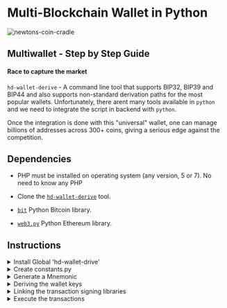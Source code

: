 # Multi-Blockchain Wallet in Python

![newtons-coin-cradle](Images/newtons-coin-cradle.jpg)

## Multiwallet - Step by Step Guide

#### Race to capture the market

`hd-wallet-derive` - A command line tool that supports BIP32, BIP39 and BIP44 and also supports non-standard derivation paths for the most popular wallets. Unfortunately, there arent many tools available in `python` and we need to integrate the script in backend with `python`.

Once the integration is done with this "universal" wallet, one can manage billions of addresses across 300+ coins, giving a serious edge against the competition.

## Dependencies

- PHP must be installed on operating system (any version, 5 or 7). No need to know any PHP

- Clone the [`hd-wallet-derive`](https://github.com/dan-da/hd-wallet-derive) tool.

- [`bit`](https://ofek.github.io/bit/) Python Bitcoin library.

- [`web3.py`](https://github.com/ethereum/web3.py) Python Ethereum library.

## Instructions
<details>
    <summary>Install Global 'hd-wallet-drive'</summary>

- Create a project directory called `wallet` and `cd` into it.

- Clone the `hd-wallet-derive` tool into this folder and install it using the instructions on its `README.md`.

- Create a symlink called `derive` for the `hd-wallet-derive/hd-wallet-derive.php` script into the top level project
  directory like so: `ln -s hd-wallet-derive/hd-wallet-derive.php derive`

  This will clean up the command needed to run the script in the code, to call `./derive`
  instead of `./hd-wallet-derive/hd-wallet-derive.php.exe`.

- Test run the `./derive` script properly, use one of the examples on the repo's `README.md`

  *Note*: If one gets an error running `./derive`, as it happens in Windows machine then use: `./hd-wallet-derive/hd-wallet-derive.php.exe`

- Create a file called `wallet.py` -- universal wallet script.

Directory tree for `hd-wallet-derive`

![directory-tree](Images/tree.png)
    
</details>

<details>
    <summary> Create constants.py</summary>

- In a separate file, `constants.py`, set the following constants:
  - `BTC = 'btc'`
  - `ETH = 'eth'`
  - `BTCTEST = 'btc-test'`

- In `wallet.py`, import all constants: `from constants import *`

- Use these anytime to reference these strings, both in function calls, and in setting object keys.
</details>

<details>
    <summary>Generate a Mnemonic</summary>

- Generate a new 12 word mnemonic using `hd-wallet-derive` or by using [this tool](https://iancoleman.io/bip39/).

- Set this mnemonic as an environment variable, and include the one generated as a fallback using:
  `mnemonic = os.getenv('MNEMONIC', 'insert mnemonic here')`

</details>

<details>
    <summary>Deriving the wallet keys</summary>

- Use the `subprocess` library to call the `./derive` script from Python. Make sure to properly wait for the process.

- The following flags must be passed into the shell command as variables:
  - Mnemonic (`--mnemonic`) must be set from an environment variable, or default to a test mnemonic
  - Coin (`--coin`)
  - Numderive (`--numderive`) to set number of child keys generated

- Set the `--format=json` flag, then parse the output into a JSON object using `json.loads(output)`

- Wrap all of this into one function, called `derive_wallets`

- Create an object called `coins` that derives `ETH` and `BTCTEST` wallets with this function.
  When done properly, the final object should look something like this (there are only 3 children each in this image):

![wallet-object](Images/wallet-object.gif)

Test the `coins` by calling `coins[COINTYPE][INDEX]['privkey']`.

</details>

<details>
    <summary>Linking the transaction signing libraries</summary>

Use `bit` and `web3.py` to leverage the keys obtained in the `coins` object.
Create 3 more funtions:

1. `priv_key_to_account` -- this will convert the `privkey` string in a child key to an account object
  that `bit` or `web3.py` can use to transact.
  This function needs the following parameters:

  - `coin` -- the coin type (defined in `constants.py`).
  - `priv_key` -- the `privkey` string will be passed through here.

  Check the coin, then return one of the following functions based on the library:

  - For `ETH`, return `Account.privateKeyToAccount(priv_key)`
  - For `BTCTEST`, return `PrivateKeyTestnet(priv_key)`

2. `create_tx` -- this will create the raw, unsigned transaction that contains all metadata needed to transact.
  This function needs the following parameters:

  - `coin` -- the coin type (defined in `constants.py`).
  - `account` -- the account object from `priv_key_to_account`.
  - `to` -- the recipient address.
  - `amount` -- the amount of the coin to send.

  Check the coin, then return one of the following functions based on the library:

  - For `ETH`, return an object containing `to`, `from`, `value`, `gas`, `gasPrice`, `nonce`, and `chainID`.
    Make sure to calculate all of these values properly using `web3.py`!
  - For `BTCTEST`, return `PrivateKeyTestnet.prepare_transaction(account.address, [(to, amount, BTC)])`

3. `send_tx` -- this will call `create_tx`, sign the transaction, then send it to the designated network.
  This function needs the following parameters:

  - `coin` -- the coin type (defined in `constants.py`).
  - `account` -- the account object from `priv_key_to_account`.
  - `to` -- the recipient address.
  - `amount` -- the amount of the coin to send.

  Check the coin, then create a `raw_tx` object by calling `create_tx`. Then, sign
  the `raw_tx` using `bit` or `web3.py` (hint: the account objects have a sign transaction function within).

  Once signed the transaction, send it to the designated blockchain network.

  - For `ETH`, return `w3.eth.sendRawTransaction(signed.rawTransaction)`
  - For `BTCTEST`, return `NetworkAPI.broadcast_tx_testnet(signed)`
    
</details>

<details>
    <summary>Execute the transactions</summary>
    
***Bitcoin Testnet transaction***

- Fund a `BTCTEST` address using [this testnet faucet](https://testnet-faucet.mempool.co/).

- Use a [block explorer](https://tbtc.bitaps.com/) to watch transactions on the address.

***BTCTEST Transaction***
![](Images/btc_test2.jpg)
![](Images/btc_test3.jpg)

***Ethereum Transaction***
![](Images/eth_test.jpg)




